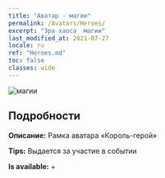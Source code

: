 ```yaml
---
title: "Аватар - магии"
permalink: /Avatars/Heroes/
excerpt: "Эра хаоса  магии"
last_modified_at: 2021-07-27
locale: ru
ref: "Heroes.md"
toc: false
classes: wide
---
```

 ![магии](/images/a/avatarFrame_49.png)

## Подробности

 **Описание:** Рамка аватара «Король-герой» 

 **Tips:** Выдается за участие в событии 

 **Is available:**  + 

